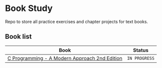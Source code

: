# Book Study
Repo to store all practice exercises and chapter projects for text books.

## Book list

Book | Status
--- | --- 
[C Programming - A Modern Approach 2nd Edition](http://a.co/6p0NuUL) | `IN PROGRESS`
